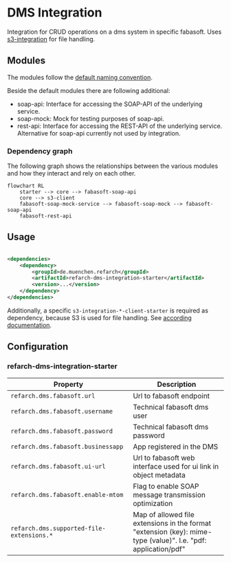 # DMS Integration

Integration for CRUD operations on a dms system in specific fabasoft. Uses [s3-integration](./s3.md) for file handling.

## Modules

The modules follow the [default naming convention](./index.md#naming-conventions).

Beside the default modules there are following additional:

- soap-api: Interface for accessing the SOAP-API of the underlying service.
- soap-mock: Mock for testing purposes of soap-api.
- rest-api: Interface for accessing the REST-API of the underlying service. Alternative for soap-api currently not used by integration.

### Dependency graph

The following graph shows the relationships between the various modules and how they interact and rely on each other.

```mermaid
flowchart RL
    starter --> core --> fabasoft-soap-api
    core --> s3-client
    fabasoft-soap-mock-service --> fabasoft-soap-mock --> fabasoft-soap-api
    fabasoft-rest-api
```

## Usage

```xml

<dependencies>
    <dependency>
        <groupId>de.muenchen.refarch</groupId>
        <artifactId>refarch-dms-integration-starter</artifactId>
        <version>...</version>
    </dependency>
</dependencies>
```

Additionally, a specific `s3-integration-*-client-starter` is required as dependency, because S3 is used for file handling.
See [according documentation](./s3.md#usage).

## Configuration

### refarch-dms-integration-starter

| Property                                  | Description                                                                                                    |
|-------------------------------------------|----------------------------------------------------------------------------------------------------------------|
| `refarch.dms.fabasoft.url`                | Url to fabasoft endpoint                                                                                       |
| `refarch.dms.fabasoft.username`           | Technical fabasoft dms user                                                                                    |
| `refarch.dms.fabasoft.password`           | Technical fabasoft dms password                                                                                |
| `refarch.dms.fabasoft.businessapp`        | App registered in the DMS                                                                                      |
| `refarch.dms.fabasoft.ui-url`             | Url to fabasoft web interface used for ui link in object metadata                                              |
| `refarch.dms.fabasoft.enable-mtom`        | Flag to enable SOAP message transmission optimization                                                          |
| `refarch.dms.supported-file-extensions.*` | Map of allowed file extensions in the format "extension (key): mime-type (value)". I.e. "pdf: application/pdf" |
